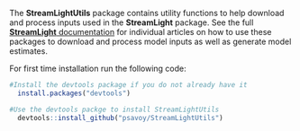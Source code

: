 The **StreamLightUtils** package contains utility functions to help download and process inputs used in the **StreamLight** package. See the full [**StreamLight** documentation](https://psavoy.github.io/StreamLight/) for individual articles on how to use these packages to download and process model inputs as well as generate model estimates. 

For first time installation run the following code:

```R
#Install the devtools package if you do not already have it   
  install.packages("devtools")

#Use the devtools packge to install StreamLightUtils
  devtools::install_github("psavoy/StreamLightUtils")
```






